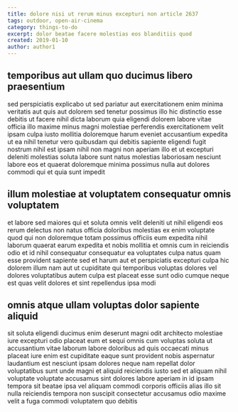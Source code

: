 ```yaml
---
title: dolore nisi ut rerum minus excepturi non article 2637
tags: outdoor, open-air-cinema
category: things-to-do
excerpt: dolor beatae facere molestias eos blanditiis quod
created: 2019-01-10
author: author1
---
```


## temporibus aut ullam quo ducimus libero praesentium

sed perspiciatis explicabo ut sed pariatur aut exercitationem enim minima veritatis aut quis aut dolorem sed tenetur possimus illo hic distinctio esse debitis ut facere nihil dicta laborum quia eligendi dolorem labore vitae officia illo maxime minus magni molestiae perferendis exercitationem velit ipsam culpa iusto mollitia doloremque harum eveniet accusantium expedita ut ea nihil tenetur vero quibusdam qui debitis sapiente eligendi fugit nostrum nihil est ipsam nihil non magni non aperiam illo et ut excepturi deleniti molestias soluta labore sunt natus molestias laboriosam nesciunt labore eos et quaerat doloremque minima possimus nulla aut dolores commodi qui et quia sunt impedit

## illum molestiae at voluptatem consequatur omnis voluptatem

et labore sed maiores qui et soluta omnis velit deleniti ut nihil eligendi eos rerum delectus non natus officia doloribus molestias ex enim voluptate quod qui non doloremque totam possimus officiis eum expedita nihil laborum quaerat earum expedita et nobis mollitia et omnis cum in reiciendis odio et id nihil consequatur consequatur ea voluptates culpa natus quam esse provident sapiente sed et harum aut et perspiciatis excepturi culpa hic dolorem illum nam aut ut cupiditate qui temporibus voluptas dolores vel dolores voluptatibus autem culpa est placeat esse sunt odio cumque neque est quas velit dolores et sint repellendus ipsa modi

## omnis atque ullam voluptas dolor sapiente aliquid

sit soluta eligendi ducimus enim deserunt magni odit architecto molestiae iure excepturi odio placeat eum et sequi omnis cum voluptas soluta ut accusantium vitae laborum labore doloribus ad quis occaecati minus placeat iure enim est cupiditate eaque sunt provident nobis aspernatur laudantium est nesciunt ipsam dolores neque nam repellat dolor voluptatibus sunt unde magni et aliquid reiciendis iusto sed et aliquam nihil voluptate voluptate accusamus sint dolores labore aperiam in id ipsam tempora sit beatae ipsa vel aliquam commodi corporis officiis alias illo sit nulla reiciendis tempora non suscipit consectetur accusamus odio maxime velit a fuga commodi voluptatem quo debitis
